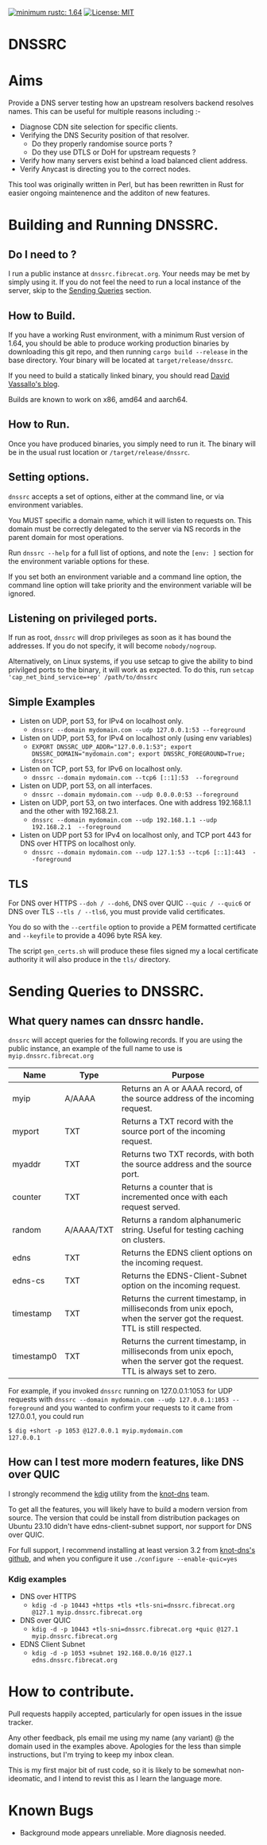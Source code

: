 [![minimum rustc: 1.64](https://img.shields.io/badge/minimum%20rustc-1.64-green?logo=rust)](https://www.whatrustisit.com)
[![License: MIT](https://img.shields.io/badge/license-MIT-blue.svg)](LICENSE-MIT)

# DNSSRC

# Aims

Provide a DNS server testing how an upstream resolvers backend resolves names. This can be useful for multiple reasons including :-

- Diagnose CDN site selection for specific clients.
- Verifying the DNS Security position of that resolver.
  - Do they properly randomise source ports ?
  - Do they use DTLS or DoH for upstream requests ?
- Verify how many servers exist behind a load balanced client address.
- Verify Anycast is directing you to the correct nodes.

This tool was originally written in Perl, but has been rewritten in Rust for easier ongoing maintenence and the additon of new features.

# Building and Running DNSSRC.

## Do I need to ?

I run a public instance at `dnssrc.fibrecat.org`. Your needs may be met by simply using it. If you 
do not feel the need to run a local instance of the server, skip to the [Sending Queries](#Sending-Queries-to-DNSSRC.) section.

## How to Build.

If you have a working Rust environment, with a minimum Rust version of 1.64, you should be able to produce
working production binaries by downloading this git repo, and then running `cargo build --release` in the
base directory. Your binary will be located at `target/release/dnssrc`.

If you need to build a statically linked binary, you should read [David Vassallo's blog](https://blog.davidvassallo.me/2021/06/10/lessons-learned-building-statically-linked-rust-binaries-openssl/).

Builds are known to work on x86, amd64 and aarch64.

## How to Run.

Once you have produced binaries, you simply need to run it. The binary will be in the usual rust
location or `/target/release/dnssrc`.

## Setting options.

`dnssrc` accepts a set of options, either at the command line, or via environment variables.

You MUST specific a domain name, which it will listen to requests on. This domain must be
correctly delegated to the server via NS records in the parent domain for most operations.

Run `dnssrc --help` for a full list of options, and note the `[env: ]` section for the
environment variable options for these.

If you set both an environment variable and a command line option, the command line option
will take priority and the environment variable will be ignored.

## Listening on privileged ports.

If run as root, `dnssrc` will drop privileges as soon as it has bound the addresses. If you do not
specify, it will become `nobody/nogroup`.

Alternatively, on Linux systems, if you use setcap to give the ability to bind privilged ports
to the binary, it will work as expected. To do this, run `setcap 'cap_net_bind_service=+ep' /path/to/dnssrc`

## Simple Examples

- Listen on UDP, port 53, for IPv4 on localhost only.
  - `dnssrc --domain mydomain.com --udp 127.0.0.1:53 --foreground`
- Listen on UDP, port 53, for IPv4 on localhost only (using env variables)
  - `EXPORT DNSSRC_UDP_ADDR="127.0.0.1:53"; export DNSSRC_DOMAIN="mydomain.com"; export DNSSRC_FOREGROUND=True; dnssrc`
- Listen on TCP, port 53, for IPv6 on localhost only.
  - `dnssrc --domain mydomain.com --tcp6 [::1]:53  --foreground`
- Listen on UDP, port 53, on all interfaces.
  - `dnssrc --domain mydomain.com --udp 0.0.0.0:53 --foreground`
- Listen on UDP, port 53, on two interfaces. One with address 192.168.1.1 and the other with 192.168.2.1.
  - `dnssrc --domain mydomain.com --udp 192.168.1.1 --udp 192.168.2.1  --foreground`
- Listen on UDP port 53 for IPv4 on localhost only, and TCP port 443 for DNS over HTTPS on localhost only.
  - `dnssrc --domain mydomain.com --udp 127.1:53 --tcp6 [::1]:443  --foreground`

## TLS

For DNS over HTTPS `--doh / --doh6`, DNS over QUIC `--quic / --quic6` or DNS over TLS `--tls / --tls6`,
you must provide valid certificates.

You do so with the `--certfile` option to provide a PEM formatted certificate and `--keyfile` to provide a 4096 byte RSA key.

The script `gen_certs.sh` will produce these files signed my a local certificate authority it will also
produce in the `tls/` directory.

# Sending Queries to DNSSRC.

## What query names can dnssrc handle.

`dnssrc` will accept queries for the following records. If you are using the public instance, 
an example of the full name to use is `myip.dnssrc.fibrecat.org`

| Name      | Type    | Purpose                                                                       |
|---------  |---------|-------------------------------------------------------------------------------|
| myip      | A/AAAA  | Returns an A or AAAA record, of the source address of the incoming request.   |
| myport    | TXT     | Returns a TXT record with the source port of the incoming request.            |
| myaddr    | TXT     | Returns two TXT records, with both the source address and the source port.    |
| counter   | TXT     | Returns a counter that is incremented once with each request served.          |
| random    | A/AAAA/TXT     | Returns a random alphanumeric string. Useful for testing caching on clusters. |
| edns      | TXT     | Returns the EDNS client options on the incoming request.                      |
| edns-cs   | TXT     | Returns the EDNS-Client-Subnet option on the incoming request.                |
| timestamp | TXT     | Returns the current timestamp, in milliseconds from unix epoch, when the server got the request. TTL is still respected. |
| timestamp0 | TXT     | Returns the current timestamp, in milliseconds from unix epoch, when the server got the request. TTL is always set to zero. |


For example, if you invoked `dnssrc` running on 127.0.0.1:1053 for UDP requests with 
`dnssrc --domain mydomain.com --udp 127.0.0.1:1053 --foreground` and you wanted to confirm your requests to it came
from 127.0.0.1, you could run

```
$ dig +short -p 1053 @127.0.0.1 myip.mydomain.com
127.0.0.1
```

## How can I test more modern features, like DNS over QUIC

I strongly recommend the [kdig](https://www.knot-dns.cz/docs/latest/html/man_kdig.html) utility from the [knot-dns](https://www.knot-dns.cz/) team.

To get all the features, you will likely have to build a modern version from source. The version that
could be install from distribution packages on Ubuntu 23.10 didn't have edns-client-subnet support,
nor support for DNS over QUIC.

For full support, I recommend installing at least version 3.2 from [knot-dns's github](https://github.com/CZ-NIC/knot), and when you configure it use `./configure --enable-quic=yes`

### Kdig examples
- DNS over HTTPS
  - `kdig -d -p 10443 +https +tls +tls-sni=dnssrc.fibrecat.org @127.1 myip.dnssrc.fibrecat.org`
- DNS over QUIC
  - `kdig -d -p 10443 +tls-sni=dnssrc.fibrecat.org +quic @127.1 myip.dnssrc.fibrecat.org`
- EDNS Client Subnet
  - `kdig -d -p 1053 +subnet 192.168.0.0/16 @127.1 edns.dnssrc.fibrecat.org`
# How to contribute.

Pull requests happily accepted, particularly for open issues in the issue tracker.

Any other feedback, pls email me using my name (any variant) @ the domain used in the examples above.
Apologies for the less than simple instructions, but I'm trying to keep my inbox clean.

This is my first major bit of rust code, so it is likely to be somewhat non-ideomatic, and I
intend to revist this as I learn the language more.

# Known Bugs

- Background mode appears unreliable. More diagnosis needed.
